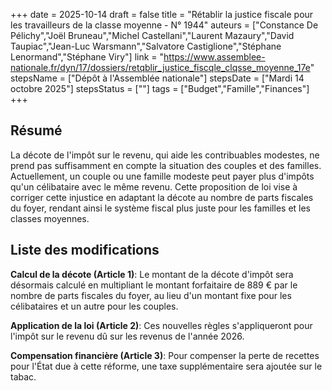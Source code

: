 +++
date = 2025-10-14
draft = false
title = "Rétablir la justice fiscale pour les travailleurs de la classe moyenne - N° 1944"
auteurs = ["Constance De Pélichy","Joël Bruneau","Michel Castellani","Laurent Mazaury","David Taupiac","Jean-Luc Warsmann","Salvatore Castiglione","Stéphane Lenormand","Stéphane Viry"]
link = "https://www.assemblee-nationale.fr/dyn/17/dossiers/retqblir_justice_fiscqle_clqsse_moyenne_17e"
stepsName = ["Dépôt à l'Assemblée nationale"]
stepsDate = ["Mardi 14 octobre 2025"]
stepsStatus = [""]
tags = ["Budget","Famille","Finances"]
+++

## Résumé

La décote de l'impôt sur le revenu, qui aide les contribuables modestes, ne prend pas suffisamment en compte la situation des couples et des familles. Actuellement, un couple ou une famille modeste peut payer plus d'impôts qu'un célibataire avec le même revenu. Cette proposition de loi vise à corriger cette injustice en adaptant la décote au nombre de parts fiscales du foyer, rendant ainsi le système fiscal plus juste pour les familles et les classes moyennes.

## Liste des modifications

**Calcul de la décote (Article 1)**: Le montant de la décote d'impôt sera désormais calculé en multipliant le montant forfaitaire de 889 € par le nombre de parts fiscales du foyer, au lieu d'un montant fixe pour les célibataires et un autre pour les couples.

**Application de la loi (Article 2)**: Ces nouvelles règles s'appliqueront pour l'impôt sur le revenu dû sur les revenus de l'année 2026.

**Compensation financière (Article 3)**: Pour compenser la perte de recettes pour l'État due à cette réforme, une taxe supplémentaire sera ajoutée sur le tabac.
